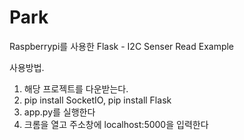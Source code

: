 # Park

Raspberrypi를 사용한 Flask - I2C Senser Read Example

사용방법.

1. 해당 프로젝트를 다운받는다.
2. pip install SocketIO, pip install Flask
3. app.py를 실행한다
4. 크롬을 열고 주소창에 localhost:5000을 입력한다

